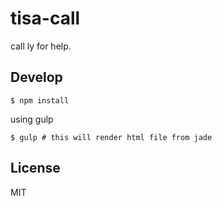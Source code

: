 # tisa-call

call ly for help.

## Develop

```
$ npm install
```

using gulp

```
$ gulp # this will render html file from jade
```

## License 

MIT